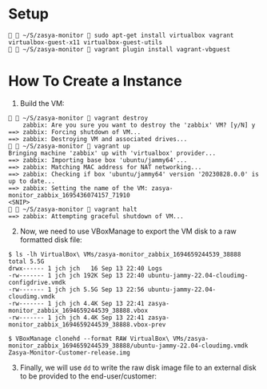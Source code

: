 # Setup

```
  ~/S/zasya-monitor  sudo apt-get install virtualbox vagrant virtualbox-guest-x11 virtualbox-guest-utils
  ~/S/zasya-monitor  vagrant plugin install vagrant-vbguest
```

# How To Create a Instance

1. Build the VM:

```
  ~/S/zasya-monitor  vagrant destroy 
    zabbix: Are you sure you want to destroy the 'zabbix' VM? [y/N] y
==> zabbix: Forcing shutdown of VM...
==> zabbix: Destroying VM and associated drives...
  ~/S/zasya-monitor  vagrant up 
Bringing machine 'zabbix' up with 'virtualbox' provider...
==> zabbix: Importing base box 'ubuntu/jammy64'...
==> zabbix: Matching MAC address for NAT networking...
==> zabbix: Checking if box 'ubuntu/jammy64' version '20230828.0.0' is up to date...
==> zabbix: Setting the name of the VM: zasya-monitor_zabbix_1695436074157_71910
<SNIP>
  ~/S/zasya-monitor  vagrant halt
==> zabbix: Attempting graceful shutdown of VM...
```

2. Now, we need to use VBoxManage to export the VM disk to a raw formatted disk file:

```
$ ls -lh VirtualBox\ VMs/zasya-monitor_zabbix_1694659244539_38888
total 5.5G
drwx------ 1 jch jch   16 Sep 13 22:40 Logs
-rw------- 1 jch jch 192K Sep 13 22:40 ubuntu-jammy-22.04-cloudimg-configdrive.vmdk
-rw------- 1 jch jch 5.5G Sep 13 22:56 ubuntu-jammy-22.04-cloudimg.vmdk
-rw------- 1 jch jch 4.4K Sep 13 22:41 zasya-monitor_zabbix_1694659244539_38888.vbox
-rw------- 1 jch jch 4.4K Sep 13 22:41 zasya-monitor_zabbix_1694659244539_38888.vbox-prev

$ VBoxManage clonehd --format RAW VirtualBox\ VMs/zasya-monitor_zabbix_1694659244539_38888/ubuntu-jammy-22.04-cloudimg.vmdk Zasya-Monitor-Customer-release.img
```

3. Finally, we will use `dd` to write the raw disk image file to an external disk to be provided to the end-user/customer:

```

```

